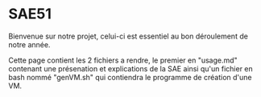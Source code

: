 # SAE51 

Bienvenue sur notre projet, celui-ci est essentiel au bon déroulement de notre année.

Cette page contient les 2 fichiers a rendre, le premier en "usage.md" contenant une présenation et explications de la SAE ainsi qu'un fichier en bash nommé "genVM.sh" qui contiendra le programme de création d'une VM.